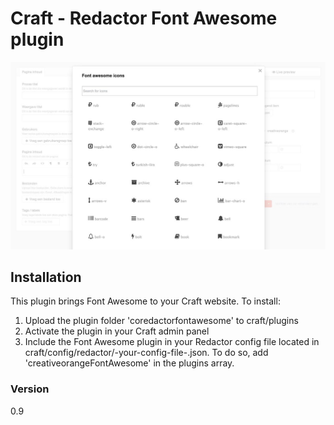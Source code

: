 # Craft - Redactor Font Awesome plugin

![Image of Craft Redactor Font Awesome](./coFontAwesomePreview.jpg)

## Installation

This plugin brings Font Awesome to your Craft website. To install:
1. Upload the plugin folder 'coredactorfontawesome' to craft/plugins
2. Activate the plugin in your Craft admin panel
3. Include the Font Awesome plugin in your Redactor config file located in craft/config/redactor/-your-config-file-.json. To do so, add 'creativeorangeFontAwesome' in the plugins array. 

### Version
0.9